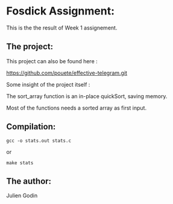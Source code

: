 # Fosdick Assignment:

This is the the result of Week 1 assignement.

## The project:

This project can also be found here :

https://github.com/pouete/effective-telegram.git

Some insight of the project itself :

The sort_array function is an in-place quickSort, saving memory.

Most of the functions needs a sorted array as first input.


## Compilation:


`gcc -o stats.out stats.c`

or

`make stats`


## The author:

Julien Godin
